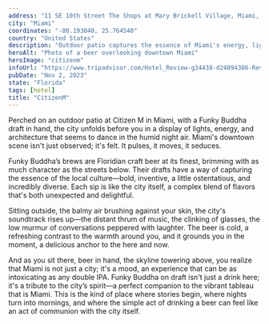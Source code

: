 ```yaml
---
address: "11 SE 10th Street The Shops at Mary Brickell Village, Miami, FL 33130"
city: "Miami"
coordinates: "-80.193040, 25.764540"
country: "United States"
description: "Outdoor patio captures the essence of Miami's energy, lights, and diverse culture"
heroAlt: "Photo of a beer overlooking downtown Miami"
heroImage: "citizenm"
infoUrl: "https://www.tripadvisor.com/Hotel_Review-g34438-d24094386-Reviews-CitizenM_Miami_Brickell_Hotel-Miami_Florida.html"
pubDate: "Nov 2, 2023"
state: "Florida"
tags: [hotel]
title: "CitizenM"
---
```


Perched on an outdoor patio at Citizen M in Miami, with a Funky Buddha draft in hand, the city unfolds before you in a display of lights, energy, and architecture that seems to dance in the humid night air. Miami's downtown scene isn't just observed; it's felt. It pulses, it moves, it seduces.

Funky Buddha’s brews are Floridian craft beer at its finest, brimming with as much character as the streets below. Their drafts have a way of capturing the essence of the local culture—bold, inventive, a little ostentatious, and incredibly diverse. Each sip is like the city itself, a complex blend of flavors that's both unexpected and delightful.

Sitting outside, the balmy air brushing against your skin, the city's soundtrack rises up—the distant thrum of music, the clinking of glasses, the low murmur of conversations peppered with laughter. The beer is cold, a refreshing contrast to the warmth around you, and it grounds you in the moment, a delicious anchor to the here and now.

And as you sit there, beer in hand, the skyline towering above, you realize that Miami is not just a city; it's a mood, an experience that can be as intoxicating as any double IPA. Funky Buddha on draft isn't just a drink here; it's a tribute to the city’s spirit—a perfect companion to the vibrant tableau that is Miami. This is the kind of place where stories begin, where nights turn into mornings, and where the simple act of drinking a beer can feel like an act of communion with the city itself.
